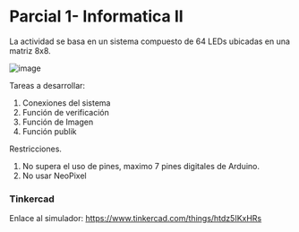 # Parcial 1- Informatica II

La actividad se basa en un sistema compuesto de 64 LEDs ubicadas en una matriz 8x8. 

![image](https://github.com/AntekR/Parcial1-Info2/assets/83246281/df4b2317-1799-4f28-8823-336a442970f8)

Tareas a desarrollar:
1. Conexiones del sistema
2. Función de verificación
3. Función de Imagen
4. Función publik

Restricciones.
1. No supera el uso de pines, maximo 7 pines digitales de Arduino.
2. No usar NeoPixel


### Tinkercad

Enlace al simulador: https://www.tinkercad.com/things/htdz5IKxHRs
